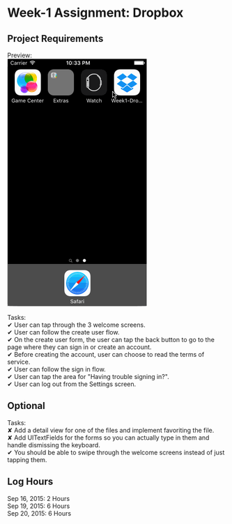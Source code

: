 
# Week-1 Assignment: Dropbox

## Project Requirements
Preview:  
![demo](https://github.com/christophersybico/Week1-Dropbox/blob/master/Demos/week1_dropbox_demo.gif)

Tasks:  
✔︎ User can tap through the 3 welcome screens.  
✔ User can follow the create user flow.  
✔ On the create user form, the user can tap the back button to go to the page where they can sign in or create an account.  
✔ Before creating the account, user can choose to read the terms of service.  
✔ User can follow the sign in flow.  
✔ User can tap the area for "Having trouble signing in?".  
✔ User can log out from the Settings screen.  

## Optional

Tasks:  
✘ Add a detail view for one of the files and implement favoriting the file.  
✘ Add UITextFields for the forms so you can actually type in them and handle dismissing the keyboard.  
✔ You should be able to swipe through the welcome screens instead of just tapping them.  

## Log Hours
Sep 16, 2015: 2 Hours  
Sep 19, 2015: 6 Hours  
Sep 20, 2015: 6 Hours  
